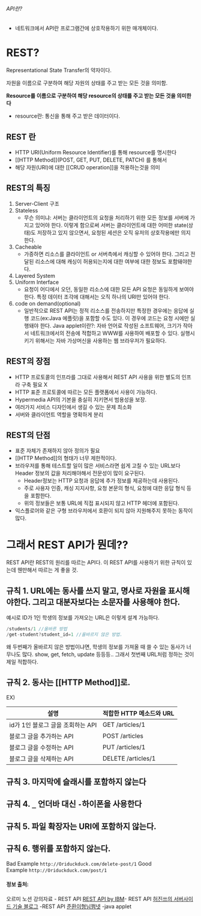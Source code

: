 ###### API란?
- 네트워크에서 API란 프로그램간에 상호작용하기 위한 매개체이다.
# REST?
Representational State Transfer의 약자이다.

자원을 이름으로 구분하여 해당 자원의 상태를 주고 받는 모든 것을 의미함.

**Resource를 이름으로 구분하여 해당 resource의 상태를 주고 받는 모든 것을 의미한다**
- resource란: 통신을 통해 주고 받은 데이터이다.
## REST 란
- HTTP URI(Uniform Resource Identifier)를 통해 resource를 명시한다
- [[HTTP Method]](POST, GET, PUT, DELETE, PATCH) 를 통해서
- 해당 자원(URI)에 대한 [[CRUD operation]]을 적용하는것을 의미
## REST의 특징
1. Server-Client 구조
2. Stateless
	- 무슨 의미냐: 서버는 클라이언트의 요청을 처리하기 위한 모든 정보를 서버에 가지고 있어야 한다. 이렇게 함으로써 서버는 클라이언트에 대한 어떠한 state(상태)도 저장하고 있지 않으면서, 요청된 세션은 오직 유저의 상호작용에만 의지한다.
3. Cacheable
	- 가증하면 리소스를 클라이언트 or 서버측에서 캐싱할 수 있어야 한다. 그리고 전달된 리소스에 대해 캐싱이 허용되는지에 대한 여부에 대한 정보도 포함돼야한다.
4. Layered System
5. Uniform Interface
	- 요청이 어디에서 오던, 동일한 리소스에 대한 모든 API 요청은 동일하게 보여야 한다. 특정 데이터 조각에 대해서는 오직 하나의 URI만 있어야 한다.
6. code on demand(optional) 
	- 일반적으로 REST API는 정적 리소스를 전송하지만 특정한 경우에는 응답에 실행 코드(ex:Java 에플릿)을 포함할 수도 있다. 이 경우에 코드는 요청 시에만 실행돼야 한다.
		Java applet이란?: 자바 언어로 작성된 소프트웨어, 크기가 작아서 네트워크에서의 전송에 적합하고 WWW를 사용하여 배포할 수 있다. 실행시키기 위해서는 자바 가상머신을 사용하는 웹 브라우저가 필요하다.
## REST의 장점
- HTTP 프로토콜의 인프라를 그대로 사용해서 REST API 사용을 위한 별도의 인프라 구축 필요 X
- HTTP 표준 프로토콜에 따르는 모든 플랫폼에서 사용이 가능하다.
- Hypermedia API의 기본을 충실히 지키면서 범용성을 보장.
- 여러가지 서비스 디자인에서 생길 수 있는 문제 최소화
- 서버와 클라이언트 역할을 명확하게 분리
## REST의 단점
- 표준 자체가 존재하지 않아 정의가 필요
- [[HTTP Method]]의 형태가 너무 제한적이다.
- 브라우저를 통해 테스트할 일이 많은 서비스라면 쉽게 고칠 수 있는 URL보다 Header 정보의 값을 처리해야해서 전문성이 많이 요구된다.
	- Header정보는 HTTP 요청과 응답에 추가 정보를 제공하는데 사용된다. 
	- 주로 사용자 인증, 캐싱 지지사항, 요청 본문의 형식, 요청에 대한 응답 형식 등을 포함한다.
	- 위의 정보들은 보통 URL에 직접 표시되지 않고 HTTP 헤더에 포함된다.
- 익스플로어와 같은 구형 브라우저에서 호환이 되지 않아 지원해주지 못하는 동작이 많다.

# 그래서 REST API가 뭔데??
REST API란 REST의 원리를 따르는 API다. 이 REST API를 사용하기 위한 규칙이 있는데 웬만해서 따르는 게 좋을 것.

## 규칙 1. URL에는 동사를 쓰지 말고, 명사로 자원을 표시해야한다.  그리고 대분자보다는 소문자를 사용해야 한다.
예시로 ID가 1인 학생의 정보를 가져오는 URL은 이렇게 설계 가능하다.
```java
/students/1 //올바른 방법
/get-student?student_id=1 //올바르지 않은 방법.
```

왜 두번째가 올바르지 않은 방법이냐면, 학생의 정보를 가져올 때 쓸 수 있는 동사가 너무나도 많다. show, get, fetch, update 등등등.. 그래서 첫번째 URL처럼 정하는 것이 제일 적합하다.
## 규칙 2. 동사는 [[HTTP Method]]로.
EX)

| 설명 | 적합한 HTTP 메소드와 URL |
| ----- | -----------------|
| id가 1인 블로그 글을 조회하는 API | GET /articles/1|
|블로그 글을 추가하는 API|POST /articles|
|블로그 글을 수정하는 API|PUT /articles/1|
|블로그 글을 삭제하는 API|DELETE /articles/1|
## 규칙 3. 마지막에 슬래시를 포함하지 않는다
## 규칙 4.  `_` 언더바 대신 `-`하이폰을 사용한다
## 규칙 5. 파일 확장자는 URI에 포함하지 않는다.
## 규칙 6. 행위를 포함하지 않는다.
Bad Example `http://Oriduckduck.com/delete-post/1`
Good Example `http://Oriduckduck.com/post/1`

#### 정보 출처:
오르미 노션 강의자료 - REST API
[REST API by IBM](https://www.ibm.com/kr-ko/topics/rest-apis)- REST API
[허진쓰의 서버사이드 기술 블로그](https://khj93.tistory.com/entry/%EB%84%A4%ED%8A%B8%EC%9B%8C%ED%81%AC-REST-API%EB%9E%80-REST-RESTful%EC%9D%B4%EB%9E%80) -REST API
[준환이형님쩜넷](https://topnanis.tistory.com/104) -java applet